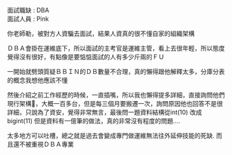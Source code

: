 面試職缺 : DBA <br>
面試人員 : Pink <br>

你老師勒，被對方人資騙去面試，結果人資真的很不懂自家的組織架構

ＤＢＡ會掛在運維底下，所以面試的主考官是運維主管，看上去很年輕，所以態度覺得沒有很好，有點像是要惦惦面試的人有多少斤兩的ＦＵ

一開始就劈頭質疑ＢＢＩＮ的ＤＢ數量不合理，真的懶得跟他解釋太多，分庫分表的概念我想他應該不懂

然後介紹之前工作經歷的時候，一直插嘴，所以我也懶得提多詳細，直接詢問他們現行架構，大概一百多台，但是每三個月要搬遷一次，詢問原因他也回答不是很詳細，只說為了資安，覺得非常無言，最後問一題資料結構從int(10) 改成 bigint(11) 但是資料有一億筆的做法，真的非常沒有程度的問題....

太多地方可以吐槽，總之就是過去會變成專門做運維無法往外延伸技能的死缺. 而且還不被重視ＤＢＡ專業